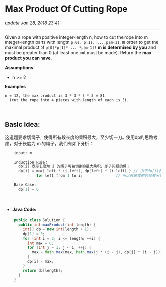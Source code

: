 # Max Product Of Cutting Rope
_update Jan 28, 2018 23:41_

---
Given a rope with positive integer-length n, how to cut the rope into m integer-length parts with length `p[0], p[1], ...,p[m-1]`, in order to get the maximal product of `p[0]*p[1]* ... *p[m-1]?` **m is determined by you** and must be greater than 0 (at least one cut must be made). Return the **max product you can have**.

**Assumptions**

* n >= 2

**Examples**

    n = 12, the max product is 3 * 3 * 3 * 3 = 81
      (cut the rope into 4 pieces with length of each is 3).
      
<br>

## Basic Idea:
这道题要求切绳子，使得所有段长度的乘积最大，至少切一刀。使用dp的思路考虑，对于长度为 m 的绳子，我们有如下分析：
```c
    input: m
    
    Induction Rule：
      dp[i] 表示长度为 i 的绳子可被切割的最大乘积，即子问题的解；
      dp[i] = max{ left * (i-left), dp[left] * (i-left) } // 由于dp[i]表示的是至少切一刀的最大乘积，
              for left from 1 to i;               // 所以再递推的时候要另外考虑之前段一刀不切的情况

    Base Case:
      dp[1] = 0
      
    
```

* #### Java Code:
```java
    public class Solution {
      public int maxProduct(int length) {
        int[] dp = new int[length + 1];
        dp[1] = 0;
        for (int i = 2; i <= length; ++i) {
          int max = 0;
          for (int j = 1; j < i; ++j) {
            max = Math.max(max, Math.max(j * (i - j), dp[j] * (i - j)));
          }
          dp[i] = max;
        }
        return dp[length];
      }
    }
```
    
      
      
      
      
      